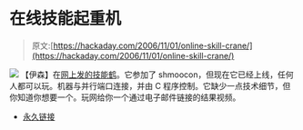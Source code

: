# 在线技能起重机

> 原文:[https://hackaday.com/2006/11/01/online-skill-crane/](https://hackaday.com/2006/11/01/online-skill-crane/)

![](../Images/905fd85bc3b6f6af2f76269972ed664c.png)
【伊森】在[网上发的技能鹤](http://www.rocktheskillcrane.com/)。它参加了 shmoocon，但现在它已经上线，任何人都可以玩。机器与并行端口连接，并由 C 程序控制。它缺少一点技术细节，但你知道你想要一个。玩网给你一个通过电子邮件链接的结果视频。

*   [永久链接](http://www.rocktheskillcrane.com/)